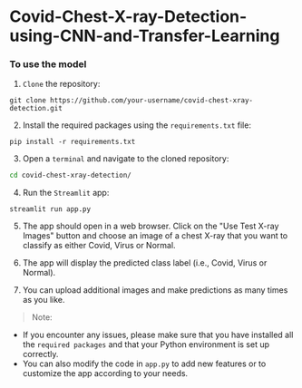 # Covid-Chest-X-ray-Detection-using-CNN-and-Transfer-Learning
 
### To use the model
1. `Clone` the repository:
``` git
git clone https://github.com/your-username/covid-chest-xray-detection.git
```
2. Install the required packages using the `requirements.txt` file:
``` git
pip install -r requirements.txt

```
3. Open a `terminal` and navigate to the cloned repository:
``` bash
cd covid-chest-xray-detection/

```
4. Run the `Streamlit` app:
``` 
streamlit run app.py
```
5. The app should open in a web browser. Click on the "Use Test X-ray Images" button and choose an image of a chest X-ray that you want to classify as either Covid, Virus or Normal.

6. The app will display the predicted class label (i.e., Covid, Virus or Normal).

7. You can upload additional images and make predictions as many times as you like.

> Note:

* If you encounter any issues, please make sure that you have installed all the `required packages` and that your Python environment is set up correctly.
* You can also modify the code in `app.py` to add new features or to customize the app according to your needs.
